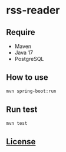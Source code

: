 # rss-reader

## Require
- Maven
- Java 17
- PostgreSQL

## How to use
```bash
mvn spring-boot:run
```

## Run test
```bash
mvn test
```

## [License](./LICENSE)